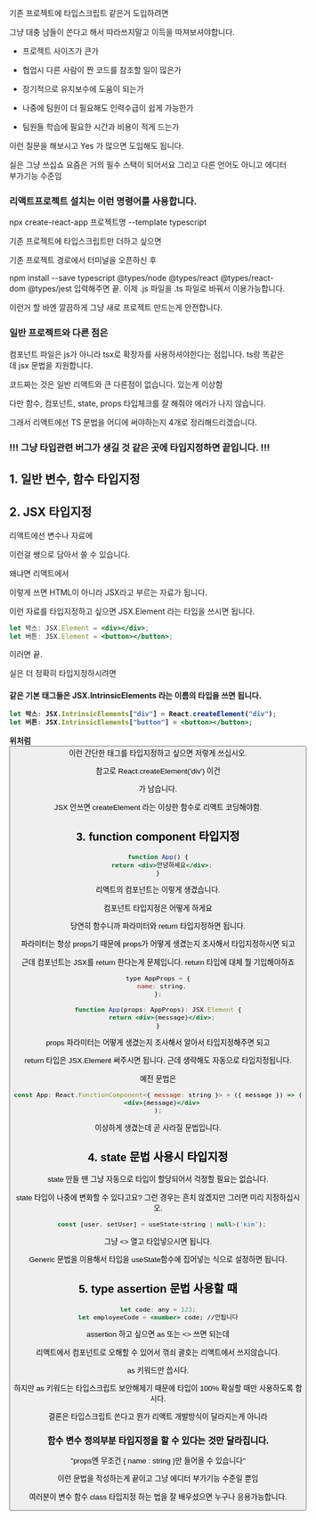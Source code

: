 기존 프로젝트에 타입스크립트 같은거 도입하려면

그냥 대충 남들이 쓴다고 해서 따라쓰지말고 이득을 따져보셔야합니다.

- 프로젝트 사이즈가 큰가

- 협업시 다른 사람이 짠 코드를 참조할 일이 많은가

- 장기적으로 유지보수에 도움이 되는가

- 나중에 팀원이 더 필요해도 인력수급이 쉽게 가능한가

- 팀원들 학습에 필요한 시간과 비용이 적게 드는가

이런 질문을 해보시고 Yes 가 많으면 도입해도 됩니다.

실은 그냥 쓰십쇼 요즘은 거의 필수 스택이 되어서요 그리고 다른 언어도 아니고 에디터 부가기능 수준임

### 리액트프로젝트 설치는 이런 명령어를 사용합니다.

npx create-react-app 프로젝트명 --template typescript

기존 프로젝트에 타입스크립트만 더하고 싶으면

기존 프로젝트 경로에서 터미널을 오픈하신 후

npm install --save typescript @types/node @types/react @types/react-dom @types/jest
입력해주면 끝. 이제 .js 파일을 .ts 파일로 바꿔서 이용가능합니다.

이런거 할 바엔 깔끔하게 그냥 새로 프로젝트 만드는게 안전합니다.

### 일반 프로젝트와 다른 점은

컴포넌트 파일은 js가 아니라 tsx로 확장자를 사용하셔야한다는 점입니다. ts랑 똑같은데 jsx 문법을 지원합니다.

코드짜는 것은 일반 리액트와 큰 다른점이 없습니다. 있는게 이상함

다만 함수, 컴포넌트, state, props 타입체크를 잘 해줘야 에러가 나지 않습니다.

그래서 리액트에선 TS 문법을 어디에 써야하는지 4개로 정리해드리겠습니다.

### !!! 그냥 타입관련 버그가 생길 것 같은 곳에 타입지정하면 끝입니다. !!!

## 1. 일반 변수, 함수 타입지정

## 2. JSX 타입지정

리액트에선 변수나 자료에 <div></div> 이런걸 쌩으로 담아서 쓸 수 있습니다.

왜냐면 리액트에서 <div></div> 이렇게 쓰면 HTML이 아니라 JSX라고 부르는 자료가 됩니다.

이런 자료를 타입지정하고 싶으면 JSX.Element 라는 타입을 쓰시면 됩니다.

```jsx
let 박스: JSX.Element = <div></div>;
let 버튼: JSX.Element = <button></button>;
```

이러면 끝.

실은 더 정확히 타입지정하시려면

<div> <a> <h4> 같은 기본 태그들은 JSX.IntrinsicElements 라는 이름의 타입을 쓰면 됩니다.

```jsx
let 박스: JSX.IntrinsicElements["div"] = React.createElement("div");
let 버튼: JSX.IntrinsicElements["button"] = <button></button>;
```

위처럼 <button> 이런 간단한 태그를 타입지정하고 싶으면 저렇게 쓰십시오.

참고로 React.createElement('div') 이건 <div></div> 가 남습니다.

JSX 안쓰면 createElement 라는 이상한 함수로 리액트 코딩해야함.

## 3. function component 타입지정

```jsx
function App() {
  return <div>안녕하세요</div>;
}
```

리액트의 컴포넌트는 이렇게 생겼습니다.

컴포넌트 타입지정은 어떻게 하게요

당연히 함수니까 파라미터와 return 타입지정하면 됩니다.

파라미터는 항상 props기 때문에 props가 어떻게 생겼는지 조사해서 타입지정하시면 되고

근데 컴포넌트는 JSX를 return 한다는게 문제입니다. return 타입에 대체 뭘 기입해야하죠

```jsx
type AppProps = {
  name: string,
};

function App(props: AppProps): JSX.Element {
  return <div>{message}</div>;
}
```

props 파라미터는 어떻게 생겼는지 조사해서 알아서 타입지정해주면 되고

return 타입은 JSX.Element 써주시면 됩니다. 근데 생략해도 자동으로 타입지정됩니다.

예전 문법은

```jsx
const App: React.FunctionComponent<{ message: string }> = ({ message }) => (
  <div>{message}</div>
);
```

이상하게 생겼는데 곧 사라질 문법입니다.

## 4. state 문법 사용시 타입지정

state 만들 땐 그냥 자동으로 타입이 할당되어서 걱정할 필요는 없습니다.

state 타입이 나중에 변화할 수 있다고요? 그런 경우는 흔치 않겠지만 그러면 미리 지정하십시오.

```jsx 
  const [user, setUser] = useState<string | null>('kim');
```

그냥 <> 열고 타입넣으시면 됩니다.

Generic 문법을 이용해서 타입을 useState함수에 집어넣는 식으로 설정하면 됩니다.

## 5. type assertion 문법 사용할 때

```jsx
let code: any = 123;
let employeeCode = <number> code; //안됩니다

```

assertion 하고 싶으면 as 또는 <> 쓰면 되는데

리액트에서 컴포넌트로 오해할 수 있어서 꺾쇠 괄호는 리액트에서 쓰지않습니다.

as 키워드만 씁시다.

하지만 as 키워드는 타입스크립트 보안해제기 때문에 타입이 100% 확실할 때만 사용하도록 합시다.

결론은 타입스크립트 쓴다고 뭔가 리액트 개발방식이 달라지는게 아니라

### 함수 변수 정의부분 타입지정을 할 수 있다는 것만 달라집니다.

"props엔 무조건 { name : string }만 들어올 수 있습니다"

이런 문법을 작성하는게 끝이고 그냥 에디터 부가기능 수준일 뿐임

여러분이 변수 함수 class 타입지정 하는 법을 잘 배우셨으면 누구나 응용가능합니다.
